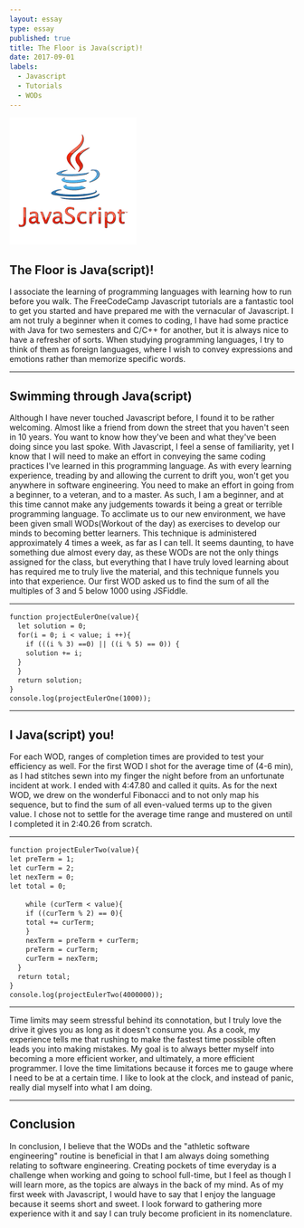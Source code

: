 ```yaml
---
layout: essay
type: essay
published: true
title: The Floor is Java(script)!
date: 2017-09-01
labels:
  - Javascript
  - Tutorials
  - WODs
---
```


<img class="ui medium left floated image" src="../images/javascript.png">

## The Floor is Java(script)!

   I associate the learning of programming languages with learning how to run before you walk. The FreeCodeCamp Javascript tutorials are a fantastic tool to get you started and have prepared me with the vernacular of Javascript. I am not truly a beginner when it comes to coding, I have had some practice with Java for two semesters and C/C++ for another, but it is always nice to have a refresher of sorts. When studying programming languages, I try to think of them as foreign languages, where I wish to convey expressions and emotions rather than memorize specific words.

<hr>

## Swimming through Java(script)

   Although I have never touched Javascript before, I found it to be rather welcoming. Almost like a friend from down the street that you haven't seen in 10 years. You want to know how they've been and what they've been doing since you last spoke. With Javascript, I feel a sense of familiarity, yet I know that I will need to make an effort in conveying the same coding practices I've learned in this programming language. As with every learning experience, treading by and allowing the current to drift you, won't get you anywhere in software engineering. You need to make an effort in going from a beginner, to a veteran, and to a master. As such, I am a beginner, and at this time cannot make any judgements towards it being a great or terrible programming language. To acclimate us to our new environment, we have been given small WODs(Workout of the day) as exercises to develop our minds to becoming better learners. This technique is administered approximately 4 times a week, as far as I can tell. It seems daunting, to have something due almost every day, as these WODs are not the only things assigned for the class, but everything that I have truly loved learning about has required me to truly live the material, and this technique funnels you into that experience. Our first WOD asked us to find the sum of all the multiples of 3 and 5 below 1000 using JSFiddle.   

<hr>

```
function projectEulerOne(value){
  let solution = 0;
  for(i = 0; i < value; i ++){
  	if (((i % 3) ==0) || ((i % 5) == 0)) {
  	solution += i;
  }
  }
  return solution;
}
console.log(projectEulerOne(1000));
```

<hr>

## I Java(script) you!

   For each WOD, ranges of completion times are provided to test your efficiency as well. For the first WOD I shot for the average time of (4-6 min), as I had stitches sewn into my finger the night before from an unfortunate incident at work. I ended with 4:47.80 and called it quits. As for the next WOD, we drew on the wonderful Fibonacci and to not only map his sequence, but to find the sum of all even-valued terms up to the given value. I chose not to settle for the average time range and mustered on until I completed it in 2:40.26 from scratch.  

<hr>

```
function projectEulerTwo(value){
let preTerm = 1;
let curTerm = 2;
let nexTerm = 0;
let total = 0;

	while (curTerm < value){
  	if ((curTerm % 2) == 0){
    total += curTerm;
    }
    nexTerm = preTerm + curTerm;
    preTerm = curTerm;
    curTerm = nexTerm;
  }
  return total;
}
console.log(projectEulerTwo(4000000));
```

<hr>

   Time limits may seem stressful behind its connotation, but I truly love the drive it gives you as long as it doesn't consume you. As a cook, my experience tells me that rushing to make the fastest time possible often leads you into making mistakes. My goal is to always better myself into becoming a more efficient worker, and ultimately, a more efficient programmer. I love the time limitations because it forces me to gauge where I need to be at a certain time. I like to look at the clock, and instead of panic, really dial myself into what I am doing.
	
<hr>
	
## Conclusion

   In conclusion, I believe that the WODs and the "athletic software engineering" routine is beneficial in that I am always doing something relating to software engineering. Creating pockets of time everyday is a challenge when working and going to school full-time, but I feel as though I will learn more, as the topics are always in the back of my mind. As of my first week with Javascript, I would have to say that I enjoy the language because it seems short and sweet. I look forward to gathering more experience with it and say I can truly become proficient in its nomenclature. 
